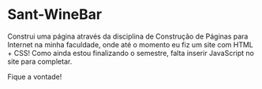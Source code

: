 # Sant-WineBar
Construi uma página através da disciplina de Construção de Páginas para Internet na minha faculdade, onde até o momento eu fiz um site com HTML + CSS! 
Como ainda estou finalizando o semestre, falta inserir JavaScript no site para completar. 

Fique a vontade!
